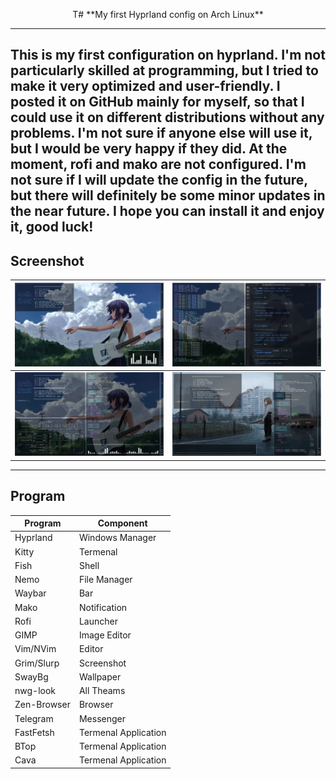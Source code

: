 <p align="center">Т# **My first Hyprland config on Arch Linux**<p>

____

## This is my first configuration on hyprland. I'm not particularly skilled at programming, but I tried to make it very optimized and user-friendly. I posted it on GitHub mainly for myself, so that I could use it on different distributions without any problems. I'm not sure if anyone else will use it, but I would be very happy if they did. At the moment, rofi and mako are not configured. I'm not sure if I will update the config in the future, but there will definitely be some minor updates in the near future. I hope you can install it and enjoy it, good luck!

## **Screenshot**

| ![1](screenshot/1.png) | ![2](screenshot/2.png) |
|:------------------------:|:------------------------:|
| ![3](screenshot/3.png) | ![4](screenshot/4.png) |

____

## **Program**

| Program    | Component           |
|------------|---------------------|
| Hyprland   | Windows Manager     |
| Kitty      | Termenal            |
| Fish       | Shell               |
| Nemo       | File Manager        |
| Waybar     | Bar                 |
| Mako       | Notification        |
| Rofi       | Launcher            |
| GIMP       | Image Editor        |
| Vim/NVim   | Editor              |
| Grim/Slurp | Screenshot          |
| SwayBg     | Wallpaper           |
| nwg-look   | All Theams          |
| Zen-Browser| Browser             |
| Telegram   | Messenger           |
| FastFetsh  | Termenal Application|
| BTop       | Termenal Application|
| Cava       | Termenal Application|

